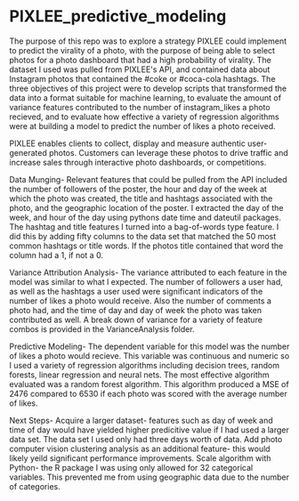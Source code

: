 PIXLEE_predictive_modeling
==========================

The purpose of this repo was to explore a strategy PIXLEE could implement to predict the virality of a photo, with the purpose of being able to select photos for a photo dashboard that had a high probability of virality.  The dataset I used was pulled from PIXLEE's API, and contained data about Instagram photos that contained the #coke or #coca-cola hashtags. The three objectives of this project were to develop scripts that transformed the data into a format suitable for machine learning, to evaluate the amount of variance features contributed to the number of instagram_likes a photo recieved, and to evaluate how effective a variety of regression algorithms were at building a model to predict the number of likes a photo received.  

PIXLEE enables clients to collect, display and measure authentic user-generated photos.  Customers can leverage these photos to drive traffic and increase sales through interactive photo dashboards, or competitions.  

Data Munging-
Relevant features that could be pulled from the API included the number of followers of the poster, the hour and day of the week at which the photo was created, the title and hashtags associated with the photo, and the geographic location of the poster.  I extracted the day of the week, and hour of the day using pythons date time and dateutil packages.  The hashtag and title features I turned into a bag-of-words type feature.  I did this by adding fifty columns to the data set that matched the 50 most common hashtags or title words.  If the photos title contained that word the column had a 1, if not a 0.  

Variance Attribution Analysis-
The variance attributed to each feature in the model was similar to what I expected.  The number of followers a user had, as well as the hashtags a user used were significant indicators of the number of likes a photo would receive.  Also the number of comments a photo had, and the time of day and day of week the photo was taken contributed as well.  A break down of variance for a variety of feature combos is provided in the VarianceAnalysis folder.  

Predictive Modeling-
The dependent variable for this model was the number of likes a photo would recieve.  This variable was continuous and numeric so I used a variety of regression algorithms including decision trees, random forests, linear regression and neural nets.  The most effective algorithm evaluated was a random forest algorithm.  This algorithm produced a MSE of 2476 compared to 6530 if each photo was scored with the average number of likes.  

Next Steps-
Acquire a larger dataset-  features such as day of week and time of day would have yielded higher predicitive value if I had used a larger data set.  The data set I used only had three days worth of data.
Add photo computer vision clustering analysis as an additional feature- this would likely yeild significant performance improvements.
Scale algorithm with Python- the R package I was using only allowed for 32 categorical variables.  This prevented me from using geographic data due to the number of categories.




